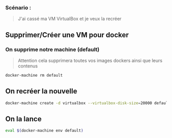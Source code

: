 ### Scénario :

> J'ai cassé ma VM VirtualBox et je veux la recréer

## Supprimer/Créer une VM pour docker

### On supprime notre machine (default)

> Attention cela supprimera toutes vos images dockers ainsi que leurs contenus

```bash
docker-machine rm default
```

## On recréer la nouvelle

```bash
docker-machine create -d virtualbox --virtualbox-disk-size=20000 default

```

## On la lance

```bash
eval $(docker-machine env default)
```
